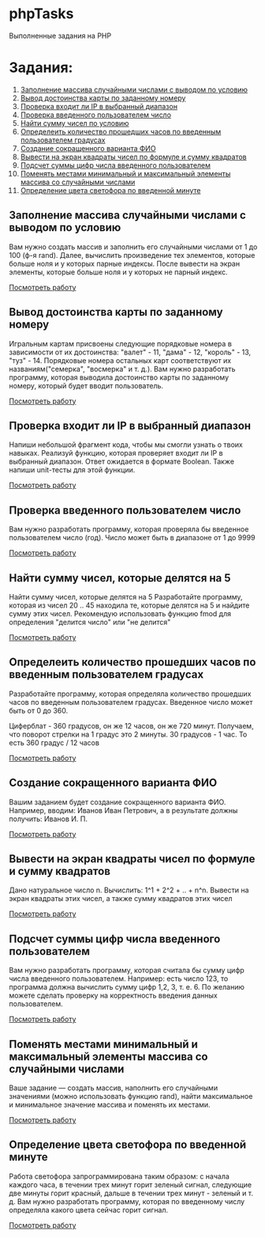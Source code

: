 # phpTasks
Выполненные задания на PHP

# Задания:
1. [Заполнение массива случайными числами с выводом по условию](#Заполнение-массива-случайными-числами-с-выводом-по-условию)
0. [Вывод достоинства карты по заданному номеру](#Вывод-достоинства-карты-по-заданному-номеру)
0. [Проверка входит ли IP в выбранный диапазон](#Проверка-входит-ли-IP-в-выбранный-диапазон)
0. [Проверка введенного пользователем число](#Проверка-введенного-пользователем-число)
0. [Найти сумму чисел по условию](#Найти-сумму-чисел-по-условию)
0. [Определеить количество прошедших часов по введенным пользователем градусах](#Определеить-количество-прошедших-часов-по-введенным-пользователем-градусах)
0. [Создание сокращенного варианта ФИО](#Создание-сокращенного-варианта-ФИО)
0. [Вывести на экран квадраты чисел по формуле и сумму квадратов](#Вывести-на-экран-квадраты-чисел-по-формуле-и-сумму-квадратов)
0. [Подсчет суммы цифр числа введенного пользователем](#Подсчет-суммы-цифр-числа-введенного-пользователем)
0. [Поменять местами минимальный и максимальный элементы массива со случайными числами](#Поменять-местами-минимальный-и-максимальный-элементы-массива-со-случайными-числами)
0. [Определение цвета светофора по введенной минуте](#Определение-цвета-светофора-по-введенной-минуте)

## Заполнение массива случайными числами с выводом по условию
Вам нужно создать массив и заполнить его случайными числами от 1 до 100 (ф-я rand). 
Далее, вычислить произведение тех элементов, которые больше ноля и у которых парные индексы. 
После вывести на экран элементы, которые больше ноля и у которых не парный индекс.

[Посмотреть работу](EvenIndexesFilterArray.php)
## Вывод достоинства карты по заданному номеру
Игральным картам присвоены следующие порядковые номера в зависимости от их достоинства: 
"валет" - 11, "дама" - 12, "король" - 13, "туз" - 14. 
Порядковые номера остальных карт соответствуют их названиям("семерка", "восмерка" и т. д.). 
Вам нужно разработать программу, которая выводила достоинство карты по заданному номеру, 
который будет вводит пользователь.

[Посмотреть работу](cardValue.php)
## Проверка входит ли IP в выбранный диапазон
Напиши небольшой фрагмент кода, чтобы мы смогли узнать о твоих навыках.
Реализуй функцию, которая проверяет входит ли IP в выбранный диапазон. 
Ответ ожидается в формате Boolean. Также напиши unit-тесты для этой функции. 

[Посмотреть работу](isIpInRange.php)
## Проверка введенного пользователем число
Вам нужно разработать программу, которая проверяла бы введенное пользователем число (год). 
Число может быть в диапазоне от 1 до 9999

[Посмотреть работу](isLeapYear.php)
## Найти сумму чисел, которые делятся на 5
Найти сумму чисел, которые делятся на 5
Разработайте программу, которая из чисел 20 .. 45 
находила те, которые делятся на 5 и найдите сумму этих чисел. 
Рекомендую использовать функцию fmod для определения "делится число" или "не делится"

[Посмотреть работу](numbersDivisibleByNumber.php)
## Определеить количество прошедших часов по введенным пользователем градусах
Разработайте программу, которая определяла количество прошедших 
часов по введенным пользователем градусах. Введенное число может быть от 0 до 360.

Циферблат - 360 градусов, он же 12 часов, он же 720 минут. 
Получаем, что поворот стрелки на 1 градус это 2 минуты.
30 градусов - 1 час. То есть 360 градус / 12 часов

[Посмотреть работу](pastHours.php)
## Создание сокращенного варианта ФИО
Вашим заданием будет создание сокращенного варианта ФИО.
Например, вводим: Иванов Иван Петрович, а в результате должны получить: Иванов И. П.

[Посмотреть работу](shortFIO.php)
## Вывести на экран квадраты чисел по формуле и сумму квадратов
Дано натуральное число n. Вычислить: 1^1 + 2^2 + .. + n^n. 
Вывести на экран квадраты этих чисел, а также сумму квадратов этих чисел

[Посмотреть работу](squaresOfNumbers.php)
## Подсчет суммы цифр числа введенного пользователем
Вам нужно разработать программу, которая считала бы сумму цифр числа введенного пользователем. 
Например: есть число 123, то программа должна вычислить сумму цифр 1,2, 3, т. е. 6.
По желанию можете сделать проверку на корректность введения данных пользователем.

[Посмотреть работу](sumOfNumbers.php)
## Поменять местами минимальный и максимальный элементы массива со случайными числами
Ваше задание — создать массив, наполнить его случайными значениями 
(можно использовать функцию rand), найти максимальное и минимальное значение массива 
и поменять их местами.

[Посмотреть работу](swapMinAndMaxOfArray.php)
## Определение цвета светофора по введенной минуте
Работа светофора запрограммирована таким образом: с начала каждого часа, в течении трех минут горит 
зеленый сигнал, следующие две минуты горит красный, дальше в течении трех минут - зеленый и т. д. 
Вам нужно разработать программу, которая по введенному числу определяла какого цвета сейчас горит сигнал.

[Посмотреть работу](trafficLight.php)
